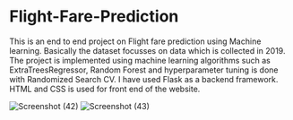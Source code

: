 # Flight-Fare-Prediction

This is an end to end project on Flight fare prediction using Machine learning. Basically the dataset focusses on data which is collected in 2019. The project is implemented using machine learning algorithms such as ExtraTreesRegressor, Random Forest and hyperparameter tuning is done with Randomized Search CV. I have used Flask as a backend framework. HTML and CSS is used for front end of the website. 

![Screenshot (42)](https://user-images.githubusercontent.com/93720274/195155992-f2213f79-0303-485d-a919-14d040b23b7f.png)
![Screenshot (43)](https://user-images.githubusercontent.com/93720274/195156147-a482fa91-093d-49d4-a226-c84edce6bef2.png)
